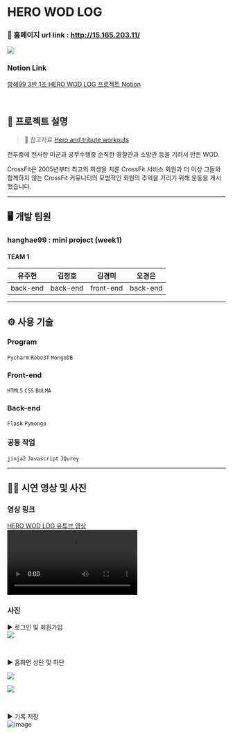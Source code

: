 # HERO WOD LOG
### 🔗 홈페이지 url link : http://15.165.203.11/
![](https://images.velog.io/images/daymoon_/post/4d63fe4d-d569-47d0-88b3-807a605a6608/login_bg.png)

### Notion Link
[항해99 3반 1조 HERO WOD LOG 프로젝트 Notion](https://www.notion.so/1-dbe6b88639fb413ab611fde830044e3f)  

<br>

## 📑 프로젝트 설명
> 🔎 참고자료 
[Hero and tribute workouts](https://www.crossfit.com/heroes)  

전투중에 전사한 미군과 공무수행중 순직한 경찰관과 소방관 등을 기려서 만든 WOD.

CrossFit은 2005년부터 최고의 희생을 치른 CrossFit 서비스 회원과 더 이상 그들와 함께하지 않는 CrossFit 커뮤니티의 모범적인 회원의 추억을 기리기 위해 운동을 게시했습니다.



---
## 🖥️ 개발 팀원
### hanghae99 : mini project (week1)
#### TEAM 1
유주현|김정호|김경미|오경은
---|---|---|---|
back-end|back-end|front-end|back-end

---
## ⚙️ 사용 기술
### Program
`Pycharm` `Robo3T` `MongoDB`

### Front-end
`HTML5` `CSS` `BULMA`

### Back-end
`Flask` `Pymongo`

### 공동 작업
`jinja2` `Javascript` `JQurey`

---
## 🏃‍♀️ 시연 영상 및 사진
### 영상 링크
[HERO WOD LOG 유튜브 영상](https://youtu.be/zoF5gpknwzM)    
![](https://user-images.githubusercontent.com/43710866/152680791-ce187e55-f887-43b4-997f-228eaa24a0f0.mp4)



### 사진
▶ 로그인 및 회원가입  
![](https://images.velog.io/images/daymoon_/post/ccc187e9-cd31-4238-96ba-40777d0c0035/image.png)

<br>

▶ 홈화면 상단 및 하단

![](https://images.velog.io/images/daymoon_/post/c34f4dba-b25d-4ac2-aaa0-c04932319c70/image.png)

![](https://images.velog.io/images/daymoon_/post/376d7eee-97f6-4047-b5b0-997a469b1872/image.png)

<br>


▶ 기록 저장  
![image](https://user-images.githubusercontent.com/83294927/149264804-e0c440c4-d01c-422c-a8f7-f3c833127012.png)


